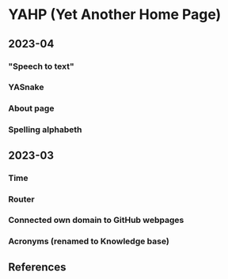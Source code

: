 # YAHP (Yet Another Home Page)

## 2023-04

### "Speech to text"

### YASnake

### About page

### Spelling alphabeth

## 2023-03

### Time

### Router

### Connected own domain to GitHub webpages

### Acronyms (renamed to Knowledge base)

## References

<!--
https://medium.com/programming-essentials/how-to-pass-arguments-to-settimeout-and-setinterval-callbacks-520f13c47e58
https://developer.mozilla.org/en-US/docs/Web/API/Canvas_API/Tutorial/Basic_usage
https://developer.mozilla.org/en-US/docs/Web/API/Canvas_API/Tutorial/Drawing_shapes
https://developer.mozilla.org/en-US/docs/Web/API/CanvasRenderingContext2D/getImageData
https://developer.mozilla.org/en-US/docs/Web/API/CanvasRenderingContext2D/fillText
https://stackoverflow.com/questions/55677/how-do-i-get-the-coordinates-of-a-mouse-click-on-a-canvas-element
https://www.geeksforgeeks.org/how-to-get-pixel-from-html-canvas
https://wiki.creativecommons.org/wiki/best_practices_for_attribution


```
 const getCursorPosition = (canvas, event) => {
     const rect = canvas.getBoundingClientRect()
     const x = event.clientX - rect.left
     const y = event.clientY - rect.top
     console.log("x: " + x + " y: " + y) 
```
-->